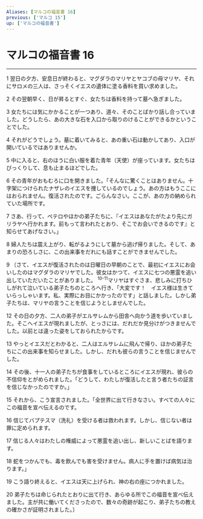 ```yaml
---
Aliases: [マルコの福音書 16]
previous: ['マルコ 15']
up: ['マルコの福音書']
---
```

# マルコの福音書 16

***




1 
翌日の夕方、安息日が終わると、マグダラのマリヤとヤコブの母マリヤ、それにサロメの三人は、さっそくイエスの遺体に塗る香料を買い求めました。 



2 
その翌朝早く、日が昇るとすぐ、女たちは香料を持って墓へ急ぎました。 



3 
女たちには気にかかることが一つあり、道々、そのことばかり話し合っていました。どうしたら、あの大きな石を入口から取りのけることができるかということでした。 



4 
それがどうでしょう。墓に着いてみると、あの重い石は動かしてあり、入口が開いているではありませんか。 



5 
中に入ると、右のほうに白い服を着た青年（天使）が座っています。女たちはびっくりして、息も止まるほどでした。 



6 
その青年がおもむろに口を開きました。「そんなに驚くことはありません。十字架につけられたナザレのイエスを捜しているのでしょう。あの方はもうここにはおられません。復活されたのです。ごらんなさい。ここが、あの方の納められていた場所です。 



7 
さあ、行って、ペテロやほかの弟子たちに、『イエスはあなたがたより先にガリラヤへ行かれます。前もって言われたとおり、そこでお会いできるのです』と知らせてあげなさい。」 



8 
婦人たちは震え上がり、転がるようにして墓から逃げ帰りました。そして、あまりの恐ろしさに、この出来事をだれにも話すことができませんでした。 



9 
〔さて、イエスが復活されたのは日曜日の早朝のことで、最初にイエスにお会いしたのはマグダラのマリヤでした。彼女はかつて、イエスに七つの悪霊を追い出していただいたことがありました。 <sup class="versenum">10-11</sup>マリヤはすぐさま、悲しみに打ちひしがれて泣いている弟子たちのところへ行き、「大変です！　イエス様は生きていらっしゃいます。私、実際にお目にかかったのです」と話しました。しかし弟子たちは、マリヤの言うことを信じようとしませんでした。 



12 
その日の夕方、二人の弟子がエルサレムから田舎へ向かう道を歩いていました。そこへイエスが現れましたが、とっさには、だれだか見分けがつきませんでした。以前とは違った姿をしておられたからです。 



13 
やっとイエスだとわかると、二人はエルサレムに飛んで帰り、ほかの弟子たちにこの出来事を知らせました。しかし、だれも彼らの言うことを信じませんでした。 



14 
その後、十一人の弟子たちが食事をしているところにイエスが現れ、彼らの不信仰をとがめられました。「どうして、わたしが復活したと言う者たちの証言を信じなかったのですか。」 



15 
それから、こう宣言されました。「全世界に出て行きなさい。すべての人々にこの福音を宣べ伝えるのです。 



16 
信じてバプテスマ（洗礼）を受ける者は救われます。しかし、信じない者は罪に定められます。 



17 
信じる人々はわたしの権威によって悪霊を追い出し、新しいことばを語ります。 



18 
蛇をつかんでも、毒を飲んでも害を受けません。病人に手を置けば病気は治ります。」 



19 
こう語り終えると、イエスは天に上げられ、神の右の座につかれました。 



20 
弟子たちは命じられたとおりに出て行き、あらゆる所でこの福音を宣べ伝えました。主が共に働いてくださったので、数々の奇跡が起こり、弟子たちの教えの確かさが証明されました。〕
